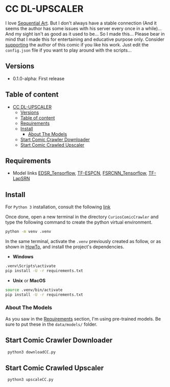 # CC DL-UPSCALER

I love [Sequential Art](https://www.collectedcurios.com/). But I don't always have a stable connection (And it seems the author has some issues with his server every once in a while)... And my sight isn't as good as it used to be... So I made this... Please bear in mind that I made this for entertaining and educative purpose only. Consider [supporting](https://www.patreon.com/collectedcurios) the author of this comic if you like his work.
Just edit the `config.json` file if you want to play around with the scripts...

## Versions

- 0.1.0-alpha: First release

## Table of content

<!-- TOC -->

- [CC DL-UPSCALER](#cc-dl-upscaler)
  - [Versions](#versions)
  - [Table of content](#table-of-content)
  - [Requirements](#requirements)
  - [Install](#install)
    - [About The Models](#about-the-models)
  - [Start Comic Crawler Downloader](#start-comic-crawler-downloader)
  - [Start Comic Crawled Upscaler](#start-comic-crawled-upscaler)

<!-- /TOC -->

## Requirements

- Model links [EDSR_Tensorflow](https://github.com/Saafke/EDSR_Tensorflow/tree/master/models), [TF-ESPCN](https://github.com/fannymonori/TF-ESPCN/tree/master/export), [FSRCNN_Tensorflow](https://github.com/Saafke/FSRCNN_Tensorflow/tree/master/models), [TF-LapSRN](https://github.com/fannymonori/TF-LapSRN/tree/master/export)

## Install

For `Python 3` installation, consult the following [link](https://www.python.org/downloads/)

Once done, open a new terminal in the directory `CuriosComicCrawler` and type the following command to create the python virtual environment.

```sh
python -m venv .venv
```

In the same terminal, activate the `.venv` previously created as follow, or as shown in [HowTo](https://docs.python.org/3/tutorial/venv.html#creating-virtual-environments), and install the project's dependencies.

- **Windows**

```sh
.venv\Scripts\activate
pip install -U -r requirements.txt
```

- **Unix** or **MacOS**

```sh
source .venv/bin/activate
pip install -U -r requirements.txt
```

### About The Models

As you saw in the [Requirements](#requirements) section, I'm using pre-trained models. Be sure to put these in the `data/models/` folder.


## Start Comic Crawler Downloader

```sh
 python3 downloadCC.py
```

## Start Comic Crawled Upscaler

```sh
 python3 upscaleCC.py
```

